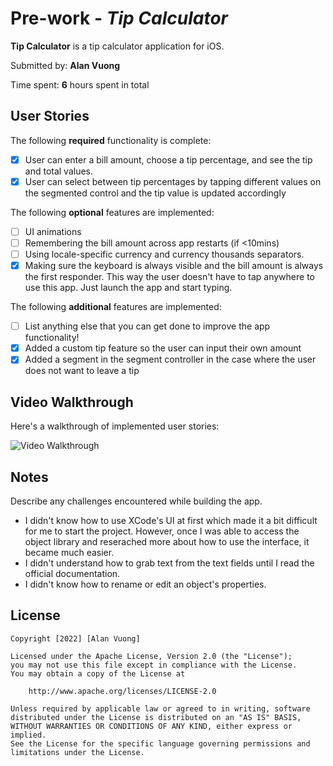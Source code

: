 # Pre-work - *Tip Calculator*

**Tip Calculator** is a tip calculator application for iOS.

Submitted by: **Alan Vuong**

Time spent: **6** hours spent in total

## User Stories

The following **required** functionality is complete:

* [x] User can enter a bill amount, choose a tip percentage, and see the tip and total values.
* [x] User can select between tip percentages by tapping different values on the segmented control and the tip value is updated accordingly

The following **optional** features are implemented:

* [ ] UI animations
* [ ] Remembering the bill amount across app restarts (if <10mins)
* [ ] Using locale-specific currency and currency thousands separators.
* [x] Making sure the keyboard is always visible and the bill amount is always the first responder. This way the user doesn't have to tap anywhere to use this app. Just launch the app and start typing.

The following **additional** features are implemented:

- [ ] List anything else that you can get done to improve the app functionality!
- [x] Added a custom tip feature so the user can input their own amount
- [x] Added a segment in the segment controller in the case where the user does not want to leave a tip

## Video Walkthrough

Here's a walkthrough of implemented user stories:

<img src='https://i.imgur.com/4mSXoL3.gif' title='Video Walkthrough' width='' alt='Video Walkthrough' />

## Notes

Describe any challenges encountered while building the app.

- I didn't know how to use XCode's UI at first which made it a bit difficult for me to start the project. However, once I was able to access the object library and reserached more about how to use the interface, it became much easier.
- I didn't understand how to grab text from the text fields until I read the official documentation.
- I didn't know how to rename or edit an object's properties. 

## License

    Copyright [2022] [Alan Vuong]

    Licensed under the Apache License, Version 2.0 (the "License");
    you may not use this file except in compliance with the License.
    You may obtain a copy of the License at

        http://www.apache.org/licenses/LICENSE-2.0

    Unless required by applicable law or agreed to in writing, software
    distributed under the License is distributed on an "AS IS" BASIS,
    WITHOUT WARRANTIES OR CONDITIONS OF ANY KIND, either express or implied.
    See the License for the specific language governing permissions and
    limitations under the License.
